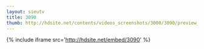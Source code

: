 ```yaml
---
layout: sieutv
title: 3090
thumb: http://hdsite.net/contents/videos_screenshots/3000/3090/preview_360p.mp4.jpg
---
```

{% include iframe src='http://hdsite.net/embed/3090' %}
 
